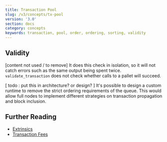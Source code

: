 ```yaml
---
title: Transaction Pool
slug: /v3/concepts/tx-pool
version: '3.0'
section: docs
category: concepts
keywords: transaction, pool, order, ordering, sorting, validity
---
```


## Validity 
[content not used / to remove] 
It does this check in isolation, so it will not catch errors such as the same output being spent twice.
`validate_transaction` does not check whether calls to a pallet will succeed.

[ todo : put this in architecture? or design? ]
It's possible to design a custom runtime to remove the strict ordering requirements of the queue.
This would allow full nodes to implement different strategies on transaction propagation and block inclusion.

## Further Reading

- [Extrinsics](/v3/concepts/extrinsics)
- [Transaction Fees](/v3/runtime/weights-and-fees)
